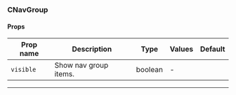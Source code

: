 ### CNavGroup

#### Props

| Prop name            | Description           | Type    | Values | Default |
| -------------------- | --------------------- | ------- | ------ | ------- |
| <code>visible</code> | Show nav group items. | boolean | -      |         |

---
